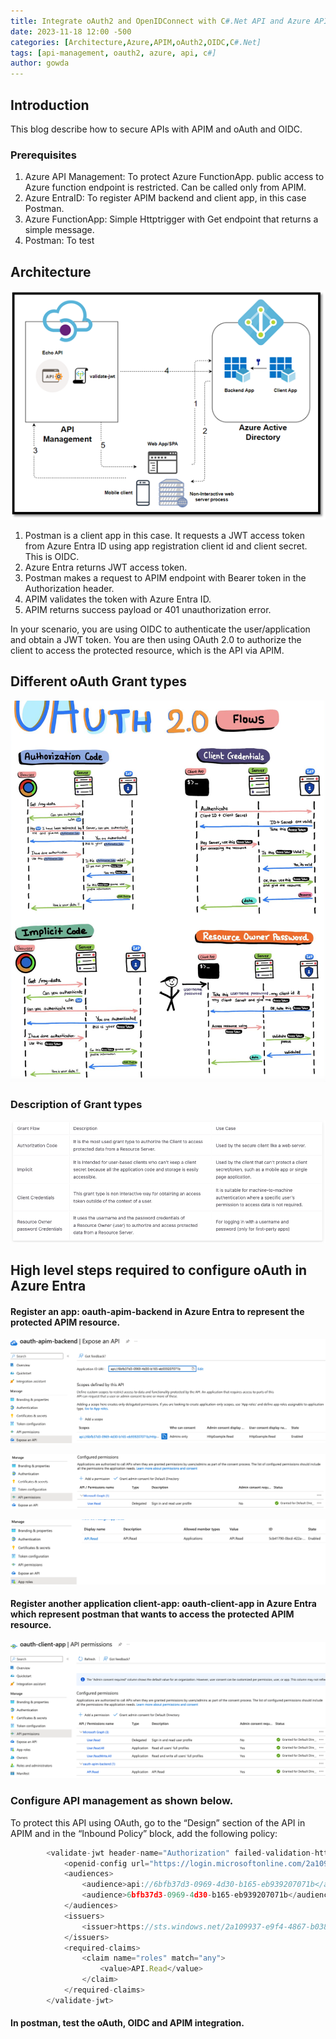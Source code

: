 ```yaml
---
title: Integrate oAuth2 and OpenIDConnect with C#.Net API and Azure APIM
date: 2023-11-18 12:00 -500
categories: [Architecture,Azure,APIM,oAuth2,OIDC,C#.Net]
tags: [api-management, oauth2, azure, api, c#]
author: gowda
---
```


## Introduction

This blog describe how to secure APIs with APIM and oAuth and OIDC.

### Prerequisites

1. Azure API Management: To protect Azure FunctionApp. public access to Azure function endpoint is restricted. Can be called only from APIM.
2. Azure EntraID: To register APIM backend and client app, in this case Postman.
3. Azure FunctionApp: Simple Httptrigger with Get endpoint that returns a simple message.
4. Postman: To test 

## Architecture

![Desktop View](/assets/img/oauth/oauth2-oidc-azentraid.png)

1. Postman is a client app in this case. It requests a JWT access token from Azure Entra ID using app registration client id and client secret. This is OIDC.
2. Azure Entra returns JWT access token.
3. Postman makes a request to APIM endpoint with Bearer token in the Authorization header.
4. APIM validates the token with Azure Entra ID.
5. APIM returns success payload or 401 unauthorization error.

In your scenario, you are using OIDC to authenticate the user/application and obtain a JWT token. You are then using OAuth 2.0 to authorize the client to access the protected resource, which is the API via APIM.

## Different oAuth Grant types

![Desktop View](/assets/img/oauth/grant-flows.png)

### Description of Grant types

![Desktop View](/assets/img/oauth/grant-types.png)

## High level steps required to configure oAuth in Azure Entra

#### Register an app: oauth-apim-backend in Azure Entra to represent the protected APIM resource.
![Desktop View](/assets/img/oauth/entraapp1-1.png)

![Desktop View](/assets/img/oauth/entraapp1-2.png)

![Desktop View](/assets/img/oauth/entraapp1-3.png)

#### Register another application client-app: oauth-client-app in Azure Entra which represent postman that wants to access the protected APIM resource.​
![Desktop View](/assets/img/oauth/entraapp2-1.png)

<!-- ![Desktop View](/assets/img/oauth/entraapp2-2.png) -->

### Configure API management as shown below.
To protect this API using OAuth, go to the “Design” section of the API in APIM and in the “Inbound Policy” block, add the following policy:
```javascript
        <validate-jwt header-name="Authorization" failed-validation-httpcode="401" failed-validation-error-message="Access token is missing or invalid.">
            <openid-config url="https://login.microsoftonline.com/2a109937-e9f4-4867-b038-474c0f209966/v2.0/.well-known/openid-configuration" />
            <audiences>
                <audience>api://6bfb37d3-0969-4d30-b165-eb939207071b</audience>
                <audience>6bfb37d3-0969-4d30-b165-eb939207071b</audience>
            </audiences>
            <issuers>
                <issuer>https://sts.windows.net/2a109937-e9f4-4867-b038-474c0f209966/</issuer>
            </issuers>
            <required-claims>
                <claim name="roles" match="any">
                    <value>API.Read</value>
                </claim>
            </required-claims>
        </validate-jwt>

```

#### In postman, test the oAuth, OIDC and APIM integration.